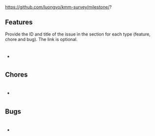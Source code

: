 https://github.com/luongvo/kmm-survey/milestone/?

## Features

Provide the ID and title of the issue in the section for each type (feature, chore and bug). The link is optional.

- #

## Chores

- #

## Bugs

- #
